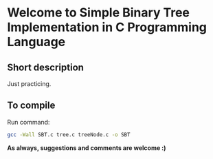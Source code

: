 # Welcome to Simple Binary Tree Implementation in C Programming Language

## Short description

Just practicing.

## To compile

Run command: 
```sh
gcc -Wall SBT.c tree.c treeNode.c -o SBT
```

**As always, suggestions and comments are welcome :)**